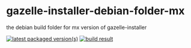 # gazelle-installer-debian-folder-mx

the debian build folder for mx version of gazelle-installer

[![latest packaged version(s)](https://repology.org/badge/latest-versions/gazelle-installer.svg)](https://repology.org/project/gazelle-installer/versions)
[![build result](https://build.opensuse.org/projects/home:mx-packaging/packages/mx-installer/badge.svg?type=default)](https://software.opensuse.org//download.html?project=home%3Amx-packaging&package=mx-installer)
